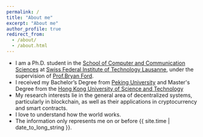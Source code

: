 ```yaml
---
permalink: /
title: "About me"
excerpt: "About me"
author_profile: true
redirect_from: 
  - /about/
  - /about.html
---
```


* I am a Ph.D. student in the [School of Computer and Communication Sciences](https://www.epfl.ch/schools/ic/) at [Swiss Federal Institute of Technology Lausanne](https://www.epfl.ch/en/), under the supervision of [Prof.Bryan Ford](https://bford.info). 
* I received my Bachelor’s Degree from [Peking University](https://www.pku.edu.cn) and Master's Degree from the [Hong Kong University of Science and Technology](https://www.ust.hk/home)
* My research interests lie in the general area of decentralized systems, particularly in blockchain, as well as their applications in cryptocurrency and smart contracts.
* I love to understand how the world works.
* The information only represents me on or before {{ site.time | date_to_long_string }}.
